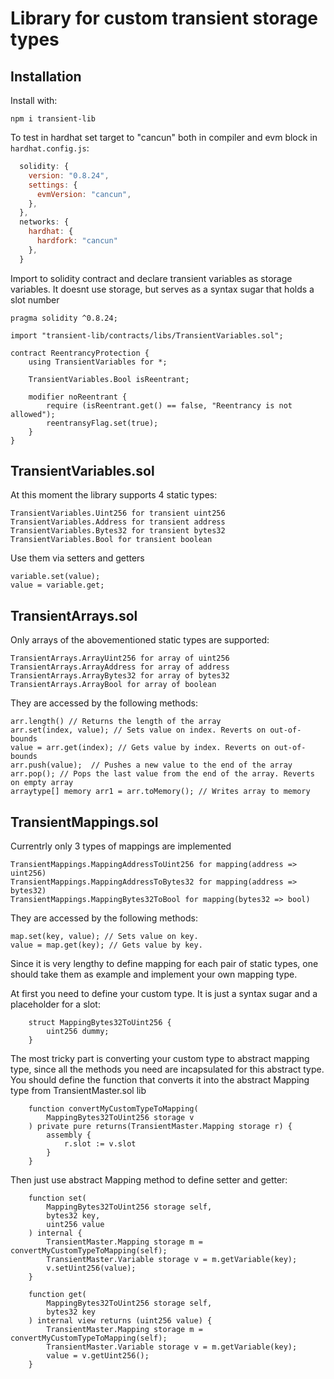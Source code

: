 # Library for custom transient storage types

## Installation

Install with:

```shell
npm i transient-lib
```

To test in hardhat set target to "cancun" both in compiler and evm block in `hardhat.config.js`:

```js
  solidity: {
    version: "0.8.24",
    settings: {
      evmVersion: "cancun",
    },
  },
  networks: {
    hardhat: {
      hardfork: "cancun"
    },
  }
```

Import to solidity contract and declare transient variables as storage variables. It doesnt use storage, but serves as a syntax sugar that holds a slot number

```solidity
pragma solidity ^0.8.24;

import "transient-lib/contracts/libs/TransientVariables.sol";

contract ReentrancyProtection {
    using TransientVariables for *;

    TransientVariables.Bool isReentrant;

    modifier noReentrant {
        require (isReentrant.get() == false, "Reentrancy is not allowed");
        reentransyFlag.set(true);
    }
}
```

## TransientVariables.sol

At this moment the library supports 4 static types:

```
TransientVariables.Uint256 for transient uint256
TransientVariables.Address for transient address
TransientVariables.Bytes32 for transient bytes32
TransientVariables.Bool for transient boolean
```

Use them via setters and getters

```solidity
variable.set(value);
value = variable.get;
```

## TransientArrays.sol

Only arrays of the abovementioned static types are supported:

```
TransientArrays.ArrayUint256 for array of uint256
TransientArrays.ArrayAddress for array of address
TransientArrays.ArrayBytes32 for array of bytes32
TransientArrays.ArrayBool for array of boolean
```

They are accessed by the following methods:

```solidity
arr.length() // Returns the length of the array
arr.set(index, value); // Sets value on index. Reverts on out-of-bounds
value = arr.get(index); // Gets value by index. Reverts on out-of-bounds
arr.push(value);  // Pushes a new value to the end of the array
arr.pop(); // Pops the last value from the end of the array. Reverts on empty array
arraytype[] memory arr1 = arr.toMemory(); // Writes array to memory
```

## TransientMappings.sol

Currentrly only 3 types of mappings are implemented

```
TransientMappings.MappingAddressToUint256 for mapping(address => uint256)
TransientMappings.MappingAddressToBytes32 for mapping(address => bytes32)
TransientMappings.MappingBytes32ToBool for mapping(bytes32 => bool)
```

They are accessed by the following methods:

```solidity
map.set(key, value); // Sets value on key.
value = map.get(key); // Gets value by key.
```

Since it is very lengthy to define mapping for each pair of static types, one should take them as example and implement your own mapping type.

At first you need to define your custom type. It is just a syntax sugar and a placeholder for a slot:

```solidity
    struct MappingBytes32ToUint256 {
        uint256 dummy;
    }
```

The most tricky part is converting your custom type to abstract mapping type, since all the methods you need are incapsulated for this abstract type. You should define the function that converts it into the abstract Mapping type from TransientMaster.sol lib

```solidity
    function convertMyCustomTypeToMapping(
        MappingBytes32ToUint256 storage v
    ) private pure returns(TransientMaster.Mapping storage r) {
        assembly {
            r.slot := v.slot
        }
    }
```

Then just use abstract Mapping method to define setter and getter:

```solidity
    function set(
        MappingBytes32ToUint256 storage self,
        bytes32 key,
        uint256 value
    ) internal {
        TransientMaster.Mapping storage m = convertMyCustomTypeToMapping(self);
        TransientMaster.Variable storage v = m.getVariable(key);
        v.setUint256(value);
    }

    function get(
        MappingBytes32ToUint256 storage self,
        bytes32 key
    ) internal view returns (uint256 value) {
        TransientMaster.Mapping storage m = convertMyCustomTypeToMapping(self);
        TransientMaster.Variable storage v = m.getVariable(key);
        value = v.getUint256();
    }
```
